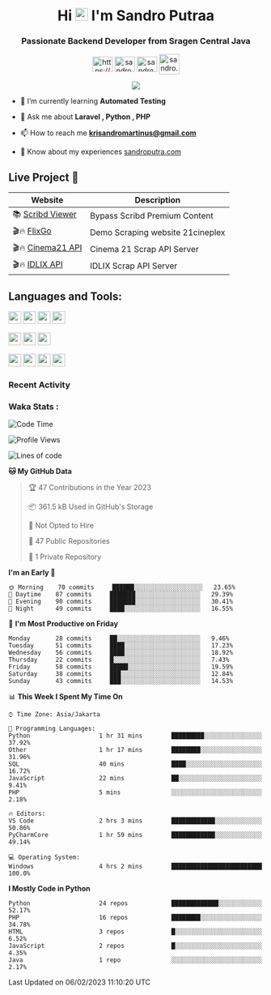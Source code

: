 

<h1 align="center">Hi <img src="https://media.giphy.com/media/hvRJCLFzcasrR4ia7z/giphy.gif" width="25px"> I'm Sandro Putraa</h1>
<h3 align="center">Passionate Backend Developer from Sragen Central Java</h3>

<p align="center">
    <a href="https://www.linkedin.com/in/sandro-putraa-34b80a19b/" target="blank"><img align="center" src="https://raw.githubusercontent.com/rahuldkjain/github-profile-readme-generator/master/src/images/icons/Social/linked-in-alt.svg" alt="https://www.linkedin.com/in/sandro-putraa-34b80a19b/" height="30" width="40" /></a>
    <a href="https://fb.com/sandro.putraaa" target="blank"><img align="center" src="https://raw.githubusercontent.com/rahuldkjain/github-profile-readme-generator/master/src/images/icons/Social/facebook.svg" alt="sandro.putraaa" height="30" width="40" /></a>
    <a href="https://instagram.com/sandro.putraa" target="blank"><img align="center" src="https://raw.githubusercontent.com/rahuldkjain/github-profile-readme-generator/master/src/images/icons/Social/instagram.svg" alt="sandro.putraa" height="30" width="40" /></a>
    <a href="https://wakatime.com/@sandrocods" target="blank"><img align="center" src="https://wakatime.com/static/img/wakatime-logo-text-vertical.png" alt="sandro.putraa" height="40" width="40" /></a>
   
</p>

<p align="center" style="p3">
<a href="https://github.com/antonkomarev/github-profile-views-counter">
    <img align="center"  src="https://komarev.com/ghpvc/?username=sandrocods&style=for-the-badge">
</a>

</p>



- 🌱 I’m currently learning **Automated Testing**

- 💬 Ask me about **Laravel , Python , PHP**

- 📫 How to reach me **krisandromartinus@gmail.com**

- 📄 Know about my experiences [sandroputra.com](https://sandroputra.com/)
 


## Live Project 🚀


| Website             | Description     |
| ----------------- | --- |
| 📚 [Scribd Viewer](http://sandroputraa.my.id/scribd/) | Bypass Scribd Premium Content |
| 🎬🔥 [FlixGo](https://testflsk.sandroputraa.com/) | Demo Scraping website 21cineplex  |
| 🎬🔥 [Cinema21 API](https://cinema-21-scrapper.vercel.app/) | Cinema 21 Scrap API Server |
| 🎬🔥 [IDLIX API](https://idlix-api.vercel.app/) | IDLIX Scrap API Server |



## Languages and Tools:

<img src="https://img.shields.io/badge/-Git-white?style=for-the-badge&logo=git" height="25" /></img>
<img src="https://img.shields.io/badge/-GitHub-white?style=for-the-badge&logo=github&logoColor=007ACC" height="25" /></img> <img src="https://img.shields.io/badge/-VS%20Code-white?style=for-the-badge&logo=visual-studio-code&logoColor=007ACC" height="25" /></img> <img src="https://img.shields.io/badge/-Pycharm-white?style=for-the-badge&logo=pycharm&logoColor=007ACC" height="25" /></img>

<img src="https://img.shields.io/badge/-Laravel-white?style=for-the-badge&logo=laravel&logoColor=007ACC" height="25" /></img>
<img src="https://img.shields.io/badge/-Flask-white?style=for-the-badge&logo=flask&logoColor=007ACC" height="25" /></img>
<img src="https://img.shields.io/badge/-Selenium-white?style=for-the-badge&logo=selenium&logoColor=007ACC" height="25" /></img>

<img src="https://img.shields.io/badge/-Python-white?style=for-the-badge&logo=python&logoColor=007ACC" height="25" /></img>
<img src="https://img.shields.io/badge/-Php-white?style=for-the-badge&logo=php&logoColor=007ACC" height="25" /></img>
<img src="https://img.shields.io/badge/-java-white?style=for-the-badge&logo=java&logoColor=007ACC" height="25" /></img>
<img src="https://img.shields.io/badge/-c++-white?style=for-the-badge&logo=c%2B%2B&logoColor=007ACC" height="25" /></img>



### Recent Activity
<!--START_SECTION:activity-->

<!--END_SECTION:activity-->

### Waka Stats :
<!--START_SECTION:waka-->
![Code Time](http://img.shields.io/badge/Code%20Time-493%20hrs%2013%20mins-blue)

![Profile Views](http://img.shields.io/badge/Profile%20Views-28-blue)

![Lines of code](https://img.shields.io/badge/From%20Hello%20World%20I%27ve%20Written-1%20Million%20lines%20of%20code-blue)

**🐱 My GitHub Data** 

> 🏆 47 Contributions in the Year 2023
 > 
> 📦 361.5 kB Used in GitHub's Storage 
 > 
> 🚫 Not Opted to Hire
 > 
> 📜 47 Public Repositories 
 > 
> 🔑 1 Private Repository 
 > 
**I'm an Early 🐤** 

```text
🌞 Morning    70 commits     ██████░░░░░░░░░░░░░░░░░░░   23.65% 
🌆 Daytime    87 commits     ███████░░░░░░░░░░░░░░░░░░   29.39% 
🌃 Evening    90 commits     ███████░░░░░░░░░░░░░░░░░░   30.41% 
🌙 Night      49 commits     ████░░░░░░░░░░░░░░░░░░░░░   16.55%

```
📅 **I'm Most Productive on Friday** 

```text
Monday       28 commits     ██░░░░░░░░░░░░░░░░░░░░░░░   9.46% 
Tuesday      51 commits     ████░░░░░░░░░░░░░░░░░░░░░   17.23% 
Wednesday    56 commits     ████░░░░░░░░░░░░░░░░░░░░░   18.92% 
Thursday     22 commits     █░░░░░░░░░░░░░░░░░░░░░░░░   7.43% 
Friday       58 commits     █████░░░░░░░░░░░░░░░░░░░░   19.59% 
Saturday     38 commits     ███░░░░░░░░░░░░░░░░░░░░░░   12.84% 
Sunday       43 commits     ███░░░░░░░░░░░░░░░░░░░░░░   14.53%

```


📊 **This Week I Spent My Time On** 

```text
⌚︎ Time Zone: Asia/Jakarta

💬 Programming Languages: 
Python                   1 hr 31 mins        █████████░░░░░░░░░░░░░░░░   37.92% 
Other                    1 hr 17 mins        ████████░░░░░░░░░░░░░░░░░   31.96% 
SQL                      40 mins             ████░░░░░░░░░░░░░░░░░░░░░   16.72% 
JavaScript               22 mins             ██░░░░░░░░░░░░░░░░░░░░░░░   9.41% 
PHP                      5 mins              ░░░░░░░░░░░░░░░░░░░░░░░░░   2.18%

🔥 Editors: 
VS Code                  2 hrs 3 mins        ████████████░░░░░░░░░░░░░   50.86% 
PyCharmCore              1 hr 59 mins        ████████████░░░░░░░░░░░░░   49.14%

💻 Operating System: 
Windows                  4 hrs 2 mins        █████████████████████████   100.0%

```

**I Mostly Code in Python** 

```text
Python                   24 repos            █████████████░░░░░░░░░░░░   52.17% 
PHP                      16 repos            ████████░░░░░░░░░░░░░░░░░   34.78% 
HTML                     3 repos             █░░░░░░░░░░░░░░░░░░░░░░░░   6.52% 
JavaScript               2 repos             █░░░░░░░░░░░░░░░░░░░░░░░░   4.35% 
Java                     1 repo              ░░░░░░░░░░░░░░░░░░░░░░░░░   2.17%

```



 Last Updated on 06/02/2023 11:10:20 UTC
<!--END_SECTION:waka-->
